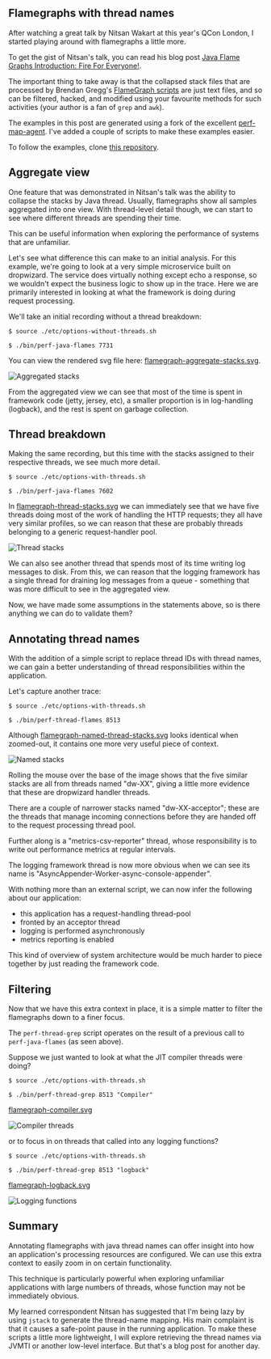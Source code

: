 ## Flamegraphs with thread names

After watching a great talk by Nitsan Wakart at this year's QCon London,
I started playing around with flamegraphs a little more.

To get the gist of Nitsan's talk, you can read his blog post
[Java Flame Graphs Introduction: Fire For Everyone!](http://psy-lob-saw.blogspot.co.uk/2017/02/flamegraphs-intro-fire-for-everyone.html).

The important thing to take away is that the collapsed stack files
that are processed by Brendan Gregg's 
[FlameGraph scripts](https://github.com/brendangregg/FlameGraph) are 
just text files, and so can be filtered, hacked, and modified using
your favourite methods for such activities (your author is a fan of 
`grep` and `awk`).

The examples in this post are generated using a fork of the excellent
[perf-map-agent](https://github.com/jvm-profiling-tools/perf-map-agent).
I've added a couple of scripts to make these examples easier.

To follow the examples, clone 
[this repository](https://github.com/epickrram/perf-map-agent).

## Aggregate view

One feature that was demonstrated in Nitsan's talk was the ability
to collapse the stacks by Java thread. Usually, flamegraphs show all
samples aggregated into one view. With thread-level detail though,
we can start to see where different threads are spending their time.

This can be useful information when exploring the performance of 
systems that are unfamiliar.

Let's see what difference this can make to an initial analysis.
For this example, we're going to look at a very simple microservice 
built on dropwizard. The service does virtually nothing except
echo a response, so we wouldn't expect the business logic to show up
in the trace. Here we are primarily interested in looking at what
the framework is doing during request processing.

We'll take an initial recording without a thread breakdown:

```
$ source ./etc/options-without-threads.sh

$ ./bin/perf-java-flames 7731
```

You can view the rendered svg file here: 
[flamegraph-aggregate-stacks.svg](https://gist.github.com/epickrram/e3956b86e2a3984b49986ce49a8cf7d0).

![Aggregated stacks](https://raw.githubusercontent.com/epickrram/blog-images/master/2017_03/flamegraph-aggregate-stacks.png)

From the aggregated view we can see that most of the time is spent in
framework code (jetty, jersey, etc), a smaller proportion is in log-handling (logback),
and the rest is spent on garbage collection.

## Thread breakdown

Making the same recording, but this time with the stacks assigned to their
respective threads, we see much more detail.

```
$ source ./etc/options-with-threads.sh

$ ./bin/perf-java-flames 7602
```

In [flamegraph-thread-stacks.svg](https://gist.github.com/epickrram/99f4dda169cbb2540300c90393f79d26)
we can immediately see that we have five threads doing most of the work
of handling the HTTP requests; they all have very similar profiles, so we
can reason that these are probably threads belonging to a generic
request-handler pool.

![Thread stacks](https://raw.githubusercontent.com/epickrram/blog-images/master/2017_03/flamegraph-thread-stacks.png)

We can also see another thread that spends most of its time writing log messages to disk.
From this, we can reason that the logging framework has a single thread for 
draining log messages from a queue - something that was more difficult to see
in the aggregated view.

Now, we have made some assumptions in the statements above, so is there 
anything we can do to validate them?

## Annotating thread names

With the addition of a simple script to replace thread IDs with thread names, 
we can gain a better understanding of thread responsibilities within the application.

Let's capture another trace:

```
$ source ./etc/options-with-threads.sh

$ ./bin/perf-thread-flames 8513
```

Although [flamegraph-named-thread-stacks.svg](https://gist.github.com/epickrram/39adabacecf2cf57dff2868e2e4b555c)
looks identical when zoomed-out, it contains one more very useful piece of context.

![Named stacks](https://raw.githubusercontent.com/epickrram/blog-images/master/2017_03/flamegraph-named-thread-stacks.png)

Rolling the mouse over the base of the image shows that the five similar stacks are all from 
threads named "dw-XX", giving a little more evidence that these are dropwizard handler threads.

There are a couple of narrower stacks named "dw-XX-acceptor"; these are the threads that manage
incoming connections before they are handed off to the request processing thread pool.

Further along is a "metrics-csv-reporter" thread, whose responsibility is to write out 
performance metrics at regular intervals.

The logging framework thread is now more obvious when we can see its name is
"AsyncAppender-Worker-async-console-appender".

With nothing more than an external script, we can now infer the following about our application:

   * this application has a request-handling thread-pool
   * fronted by an acceptor thread
   * logging is performed asynchronously
   * metrics reporting is enabled

This kind of overview of system architecture would be much harder to piece together by just reading
the framework code.


## Filtering

Now that we have this extra context in place, it is a simple matter to 
filter the flamegraphs down to a finer focus. 

The `perf-thread-grep` script operates on the result of a previous call to 
`perf-java-flames` (as seen above).

Suppose we just wanted to look at what the JIT compiler threads were doing?

```
$ source ./etc/options-with-threads.sh

$ ./bin/perf-thread-grep 8513 "Compiler"
```

[flamegraph-compiler.svg](https://gist.github.com/epickrram/27e93a6da6aa6425084f0c10282633f2)

![Compiler threads](https://raw.githubusercontent.com/epickrram/blog-images/master/2017_03/flamegraph-compiler-threads.png)


or to focus in on threads that called into any logging functions?


```
$ source ./etc/options-with-threads.sh

$ ./bin/perf-thread-grep 8513 "logback"
```

[flamegraph-logback.svg](https://gist.github.com/epickrram/38cb99b43aa7e20df67f50096cf15c4d)

![Logging functions](https://raw.githubusercontent.com/epickrram/blog-images/master/2017_03/flamegraph-logback.png)



## Summary

Annotating flamegraphs with java thread names can offer insight into how an application's 
processing resources are configured. We can use this extra context to easily zoom in
on certain functionality. 

This technique is particularly powerful when exploring unfamiliar applications with large numbers
of threads, whose function may not be immediately obvious.

My learned correspondent Nitsan has suggested that I'm being lazy by using `jstack` to generate
the thread-name mapping. His main complaint is that it causes a safe-point pause in the
running application. To make these scripts a little more lightweight, I will explore retrieving the 
thread names via JVMTI or another low-level interface. But that's a blog post for another day.
